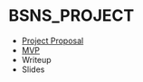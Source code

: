 # BSNS_PROJECT

- [Project Proposal](<./project_proposal.md>)
- [MVP](</mvp.md>)
- Writeup
- Slides
